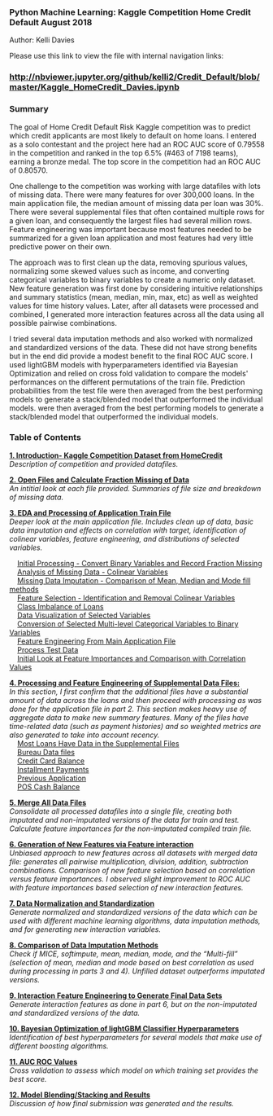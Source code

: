 ### Python Machine Learning: Kaggle Competition Home Credit Default August 2018

Author: Kelli Davies

Please use this link to view the file with internal navigation links:
### http://nbviewer.jupyter.org/github/kelli2/Credit_Default/blob/master/Kaggle_HomeCredit_Davies.ipynb

### Summary
The goal of Home Credit Default Risk Kaggle competition was to predict which credit applicants are most likely to default on home loans. I entered as a solo contestant and the project here had an ROC AUC score of 0.79558 in the competition and ranked in the top 6.5% (#463 of 7198 teams), earning a bronze medal. The top score in the competition had an ROC AUC of 0.80570.

One challenge to the competition was working with large datafiles with lots of missing data. There were many features for over 300,000 loans. In the main application file, the median amount of missing data per loan was 30%. There were several supplemental files that often contained multiple rows for a given loan, and consequently the largest files had several million rows. Feature engineering was important because most features needed to be summarized for a given loan application and most features had very little predictive power on their own.

The approach was to first clean up the data, removing spurious values, normalizing some skewed values such as income, and converting categorical variables to binary variables to create a numeric only dataset. New feature generation was first done by considering intuitive relationships and summary statistics (mean, median, min, max, etc) as well as weighted values for time history values. Later, after all datasets were processed and combined, I generated more interaction features across all the data using all possible pairwise combinations.

I tried several data imputation methods and also worked with normalized and standardized versions of the data. These did not have strong benefits but in the end did provide a modest benefit to the final ROC AUC score. I used lightGBM models with hyperparameters identified via Bayesian Optimization and relied on cross fold validation to compare the models' performances on the different permutations of the train file. Prediction probabilities from the test file were then averaged from the best performing models to generate a stack/blended model that outperformed the individual models. were then averaged from the best performing models to generate a stack/blended model that outperformed the individual models.


### Table of Contents
**[1. Introduction- Kaggle Competition Dataset from HomeCredit](#p1)<br>**
*Description of competition and provided datafiles.*

**[2. Open Files and Calculate Fraction Missing of Data](#p2)<br>**
*An intitial look at each file provided. Summaries of file size and breakdown of missing data.*

**[3. EDA and Processing of Application Train File](#p3)<br>**
*Deeper look at the main application file. Includes clean up of data, basic data imputation and effects on correlation with target, identification of colinear variables, feature engineering, and distributions of selected variables.*

&nbsp;&nbsp;&nbsp;&nbsp;[Initial Processing - Convert Binary Variables and Record Fraction Missing](#p31)<br>
&nbsp;&nbsp;&nbsp;&nbsp;[Analysis of Missing Data - Colinear Variables](#p32)<br>
&nbsp;&nbsp;&nbsp;&nbsp;[Missing Data Imputation - Comparison of Mean, Median and Mode fill methods](#p33)<br>
&nbsp;&nbsp;&nbsp;&nbsp;[Feature Selection - Identification and Removal Colinear Variables](#p34)<br>
&nbsp;&nbsp;&nbsp;&nbsp;[Class Imbalance of Loans](#p35)<br>
&nbsp;&nbsp;&nbsp;&nbsp;[Data Visualization of Selected Variables](#p36)<br>
&nbsp;&nbsp;&nbsp;&nbsp;[Conversion of Selected Multi-level Categorical Variables to Binary Variables](#p37)<br>
&nbsp;&nbsp;&nbsp;&nbsp;[Feature Engineering  From Main Application File](#p38)<br>
&nbsp;&nbsp;&nbsp;&nbsp;[Process Test Data](#p39)<br>
&nbsp;&nbsp;&nbsp;&nbsp;[Initial Look at Feature Importances and Comparison with Correlation Values](#p310)<br>

**[4. Processing and Feature Engineering of Supplemental Data Files:](#p4)<br>**
*In this section, I first confirm that the additional files have a substantial amount of data across the loans and then proceed with processing as was done for the application file in part 2.  This section makes heavy use of aggregate data to make new summary features. Many of the files have time-related data (such as payment histories) and so weighted metrics are also generated to take into account recency.*<br>
&nbsp;&nbsp;&nbsp;&nbsp;[Most Loans Have Data in the Supplemental Files](#p41)<br>
&nbsp;&nbsp;&nbsp;&nbsp;[Bureau Data files](#p42)<br>
&nbsp;&nbsp;&nbsp;&nbsp;[Credit Card Balance](#p43)<br>
&nbsp;&nbsp;&nbsp;&nbsp;[Installment Payments](#p44)<br>
&nbsp;&nbsp;&nbsp;&nbsp;[Previous Application](#p45)<br>
&nbsp;&nbsp;&nbsp;&nbsp;[POS Cash Balance](#p46)<br>

**[5. Merge All Data Files](#p5)<br>**
*Consolidate all processed datafiles into a single file, creating both imputated and non-imputated versions of the data for train and test.  Calculate feature importances for the non-imputated compiled train file.*

**[6. Generation of New Features via Feature interaction](#p6)<br>**
	*Unbiased approach to new features across all datasets with merged data file: generates all pairwise multiplication, division, addition, subtraction combinations. Comparison of new feature selection based on correlation versus feature importances. I observed slight improvement to ROC AUC with feature importances based selection of new interaction features.*

**[7. Data Normalization and Standardization](#p7)<br>**
*Generate normalized and standardized versions of the data which can be used with different machine learning algorithms, data imputation methods, and for generating new interaction variables.*

**[8. Comparison of Data Imputation Methods](#p8)<br>**
*Check if MICE, softimpute, mean, median, mode, and the “Multi-fill” (selection of mean, median and mode based on best correlation as used during processing in parts 3 and 4).  Unfilled dataset outperforms imputated versions.*

**[9. Interaction Feature Engineering to Generate Final Data Sets](#p9)<br>**
*Generate interaction features as done in part 6, but on the non-imputated and standardized versions of the data.*

**[10.  Bayesian Optimization of lightGBM Classifier Hyperparameters](#p10)<br>**
*Identification of best hyperparameters for several models that make use of different boosting algorithms.*

**[11. AUC ROC Values](#p11)<br>**
*Cross validation to assess which model on which training set provides the best score.*

**[12. Model Blending/Stacking and Results](#p12)<br>**
*Discussion of how final submission was generated and the results.*
